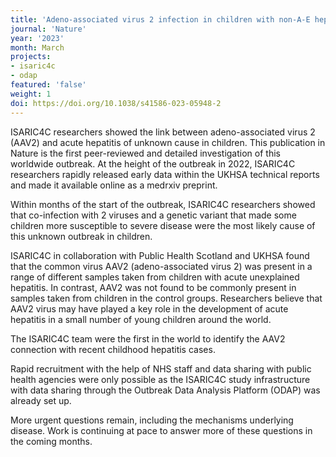 ```yaml
---
title: 'Adeno-associated virus 2 infection in children with non-A-E hepatitis'
journal: 'Nature'
year: '2023'
month: March
projects:
- isaric4c
- odap
featured: 'false'
weight: 1
doi: https://doi.org/10.1038/s41586-023-05948-2
---
```


ISARIC4C researchers showed the link between adeno-associated virus 2 (AAV2) and acute hepatitis of unknown cause in children. This publication in Nature is the first peer-reviewed and detailed investigation of this worldwide outbreak. At the height of the outbreak in 2022, ISARIC4C researchers rapidly released early data within the UKHSA technical reports and made it available online as a medrxiv preprint. 

Within months of the start of the outbreak, ISARIC4C researchers showed that co-infection with 2 viruses and a genetic variant that made some children more susceptible to severe disease were the most likely cause of this unknown outbreak in children. 

ISARIC4C in collaboration with Public Health Scotland and UKHSA found that the common virus AAV2 (adeno-associated virus 2) was present in a range of different samples taken from children with acute unexplained hepatitis. In contrast, AAV2 was not found to be commonly present in samples taken from children in the control groups. Researchers believe that AAV2 virus may have played a key role in the development of acute hepatitis in a small number of young children around the world.

The ISARIC4C team were the first in the world to identify the AAV2 connection with recent childhood hepatitis cases.

Rapid recruitment with the help of NHS staff and data sharing with public health agencies were only possible as the ISARIC4C study infrastructure with data sharing through the Outbreak Data Analysis Platform (ODAP) was already set up. 

More urgent questions remain, including the mechanisms underlying disease. Work is continuing at pace to answer more of these questions in the coming months.

